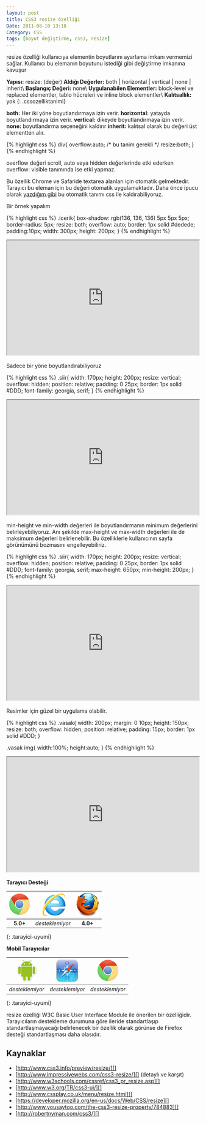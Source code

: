 ```yaml
---
layout: post
title: CSS3 resize özelliği
Date: 2011-08-10 13:18
Category: CSS
tags: [boyut değiştirme, css3, resize]
---
```


resize özelliği kullanıcıya elementin boyutlarını ayarlama imkanı
vermemizi sağlar. Kullanıcı bu elemanın boyutunu istediği gibi
değiştirme imkanına kavuşur

**Yapısı:** resize: (değer)
**Aldığı Değerler:** both | horizontal | vertical | none | inherit\\
**Başlangıç Değeri:** none\\
**Uygulanabilen Elementler:** block-level ve replaced elementler, tablo
hücreleri ve inline block elementler\\
**Kalıtsallık:** yok
{: .cssozelliktanimi}

**both:** Her iki yöne boyutlandırmaya izin verir.
**horizontal:** yatayda boyutlandırmaya izin verir.
**vertical:** dikeyde boyutlandırmaya izin verir.
**none:** boyutlandırma seçeneğini kaldırır
**inherit:** kalıtsal olarak bu değeri üst elementten alır.

{% highlight css %}
div{
	overflow:auto; /* bu tanim gerekli */
	resize:both;
}
{% endhighlight %}

overflow değeri scroll, auto veya hidden değerlerinde etki ederken
overflow: visible tanımında ise etki yapmaz.

Bu özellik Chrome ve Safaride textarea alanları için otomatik
gelmektedir. Tarayıcı bu eleman için bu değeri otomatik uygulamaktadır.
Daha önce ipucu olarak [yazdığım gibi][] bu otomatik tanımı css ile
kaldırabiliyoruz.

Bir örnek yapalım

{% highlight css %}
.icerik{
    box-shadow: rgb(136, 136, 136) 5px 5px 5px;
    border-radius: 5px;
    resize: both;
    overflow: auto;
    border: 1px solid #dedede;
    padding:10px;
    width: 300px;
    height: 200px;
}
{% endhighlight %}

<iframe style="width: 100%; height: 300px" src="https://jsfiddle.net/fatihhayri/aDnP6/3/embedded/result,css,html"></iframe>

Sadece bir yöne boyutlandırabiliyoruz

{% highlight css %}
.siir{
    width: 170px;
    height: 200px;
    resize: vertical;
    overflow: hidden;
    position: relative;
    padding: 0 25px;
    border: 1px solid #DDD;
    font-family: georgia, serif;
}
{% endhighlight %}

<iframe style="width: 100%; height: 300px" src="https://jsfiddle.net/fatihhayri/k2wHc/2/embedded/result,css,html"></iframe>

min-height ve min-width değerleri ile boyutlandırmanın minimum
değerlerini belirleyebiliyoruz. Anı şekilde max-height ve max-width
değerleri ile de maksimum değerleri belirlenebilir. Bu özelliklerle
kullanıcının sayfa görünümünü bozmasını engelleyebiliriz.

{% highlight css %}
.siir{
    width: 170px;
    height: 200px;
    resize: vertical;
    overflow: hidden;
    position: relative;
    padding: 0 25px;
    border: 1px solid #DDD;
    font-family: georgia, serif;
    max-height: 650px;
    min-height: 200px;
}
{% endhighlight %}

<iframe style="width: 100%; height: 300px" src="https://jsfiddle.net/fatihhayri/yLZDQ/embedded/result,css,html"></iframe>

Resimler için güzel bir uygulama olabilir.

{% highlight css %}
.vasak{
	width: 200px;
	margin: 0 10px;
	height: 150px;
	resize: both;
	overflow: hidden;
	position: relative;
	padding: 15px;
	border: 1px solid #DDD;
}

.vasak img{
	width:100%;
	height:auto;
}
{% endhighlight %}

<iframe style="width: 100%; height: 300px" src="https://jsfiddle.net/fatihhayri/Xk3Gr/10/embedded/result,css,html"></iframe>

**Tarayıcı Desteği**

|![Chrome][chrome]|![explorer][explorer]|![Firefox][firefox]|
|:-----------------:|:---------------:|:-------------------:|
|**5.0+**|*desteklemiyor*|**4.0+**|
{: .tarayici-uyumi}

**Mobil Tarayıcılar**

|![Android][android] | ![Mobil Safari][msafari] | ![Chrome][chrome] |
|:------------------------:|:----------------------:|:-------------------:|
|*desteklemiyor*|*desteklemiyor*|*desteklemiyor*|
{: .tarayici-uyumi}


resize özelliği W3C Basic User Interface Module ile önerilen bir
özelliğidir. Tarayıcıların destekleme durumuna göre ileride
standartlaşıp standartlaşmayacağı belirlenecek bir özellik olarak
görünse de Firefox desteği standartlaşması daha olasıdır.

## Kaynaklar

-   [http://www.css3.info/preview/resize/][]
-   [http://www.impressivewebs.com/css3-resize/][] (detaylı ve karşıt)
-   [http://www.w3schools.com/cssref/css3_pr_resize.asp][]
-   [http://www.w3.org/TR/css3-ui/][]
-   [http://www.cssplay.co.uk/menu/resize.html][]
-   [https://developer.mozilla.org/en-us/docs/Web/CSS/resize][]
-   [http://www.yousaytoo.com/the-css3-resize-property/784883][]
-   [http://robertnyman.com/css3/][]

  [yazdığım gibi]: http://fatihhayrioglu.com/css-ipucu-27-chrome-ve-safaride-textarea-genisletme-islevini-kaldirma/
  [http://www.css3.info/preview/resize/]: http://www.css3.info/preview/resize/
  [http://www.impressivewebs.com/css3-resize/]: http://www.impressivewebs.com/css3-resize/
  [http://www.w3schools.com/cssref/css3_pr_resize.asp]: http://www.w3schools.com/cssref/css3_pr_resize.asp
  [http://www.w3.org/TR/css3-ui/]: http://www.w3.org/TR/css3-ui/
  [http://www.cssplay.co.uk/menu/resize.html]: http://www.cssplay.co.uk/menu/resize.html
  [https://developer.mozilla.org/en-us/docs/Web/CSS/resize]: https://developer.mozilla.org/en-us/docs/Web/CSS/resize
  [http://www.yousaytoo.com/the-css3-resize-property/784883]: http://www.yousaytoo.com/the-css3-resize-property/784883
  [http://robertnyman.com/css3/]: http://robertnyman.com/css3/


[firefox]: /images/ff.png
[chrome]: /images/ch.png
[explorer]: /images/ie.png
[msafari]:/images/sm.png
[android]:/images/an.png
